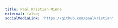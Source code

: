 ```yaml
---
title: Paal Kristian Minne
external: false;
socialMediaLink: 'https://github.com/paalkristian'
---
```


